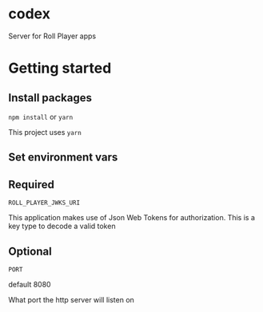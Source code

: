 # codex
Server for Roll Player apps

# Getting started

## Install packages

`npm install` or `yarn`

This project uses `yarn`

## Set environment vars

## Required

`ROLL_PLAYER_JWKS_URI`

This application makes use of Json Web Tokens for authorization. This is a key type to decode a valid token

## Optional

`PORT`

default 8080

What port the http server will listen on